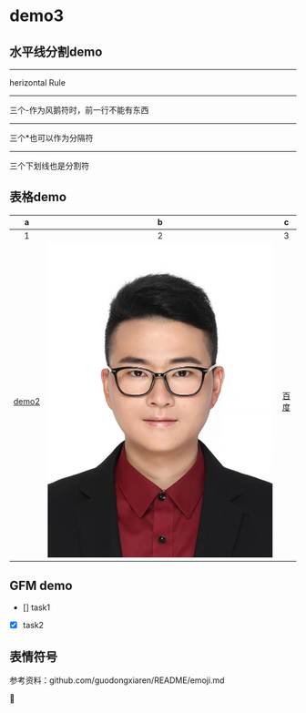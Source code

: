 # demo3
## 水平线分割demo
<hr> herizontal Rule  

---   
三个-作为风鹅符时，前一行不能有东西

***  
三个*也可以作为分隔符  


___  
三个下划线也是分割符


## 表格demo
|  a |  b  |   c    |
|:----:|:-----:|:--------:|
|1|2|3|
|[demo2](demo2)|![](zjz.jpg "证件照")|[百度](www.baidu.com)|


## GFM demo
- [] task1  
- [x] task2  

## 表情符号  
参考资料：github.com/guodongxiaren/README/emoji.md  

:snake:

